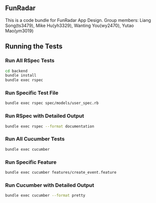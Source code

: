 ﻿## FunRadar

This is a code bundle for FunRadar App Design. Group members: Liang Song(ts3479), Mike Hu(yh3329), Wanting You(wy2470), Yutao Mao(ym3019)


## Running the Tests

### Run All RSpec Tests
```bash
cd backend
bundle install
bundle exec rspec
```

### Run Specific Test File
```bash
bundle exec rspec spec/models/user_spec.rb
```

### Run RSpec with Detailed Output
```bash
bundle exec rspec --format documentation
```

### Run All Cucumber Tests
```bash
bundle exec cucumber
```

### Run Specific Feature
```bash
bundle exec cucumber features/create_event.feature
```

### Run Cucumber with Detailed Output
```bash
bundle exec cucumber --format pretty
```
